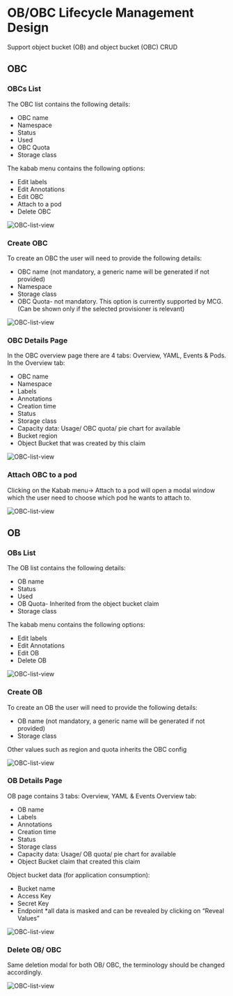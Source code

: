 # OB/OBC Lifecycle Management Design
Support object bucket (OB) and object bucket (OBC) CRUD

## OBC

### OBCs List
The OBC list contains the following details: 
* OBC name
* Namespace
* Status
* Used
* OBC Quota
* Storage class

The kabab menu contains the following options:
* Edit labels
* Edit Annotations
* Edit OBC
* Attach to a pod
* Delete OBC


![OBC-list-view](img/OBC-list.png)

### Create OBC
To create an OBC the user will need to provide the following details:
* OBC name (not mandatory, a generic name will be generated if not provided)
* Namespace
* Storage class 
* OBC Quota- not mandatory. This option is currently supported by MCG. (Can be shown only if the selected provisioner is relevant)

![OBC-list-view](img/OBC-create.png)

### OBC Details Page

In the OBC overview page there are 4 tabs: Overview, YAML, Events & Pods.
In the Overview tab:
* OBC name
* Namespace
* Labels
* Annotations
* Creation time
* Status
* Storage class
* Capacity data: Usage/ OBC quota/ pie chart for available
* Bucket region
* Object Bucket that was created by this claim

![OBC-list-view](img/OBC-overview.png)

### Attach OBC to a pod

Clicking on the Kabab menu-> Attach to a pod will open a modal window which the user need to choose which pod he wants to attach to.


![OBC-list-view](img/OBC-attach-pod.png)

## OB

### OBs List
The OB list contains the following details: 
* OB name
* Status
* Used
* OB Quota- Inherited from the object bucket claim 
* Storage class

The kabab menu contains the following options:
* Edit labels
* Edit Annotations
* Edit OB
* Delete OB

![OBC-list-view](img/OB-list.png)


### Create OB
To create an OB the user will need to provide the following details:
* OB name (not mandatory, a generic name will be generated if not provided)
* Storage class 

Other values such as region and quota inherits the OBC config 


![OBC-list-view](img/OB-create.png)

### OB Details Page
OB page contains 3 tabs: Overview, YAML & Events
Overview tab:
* OB name
* Labels
* Annotations
* Creation time
* Status
* Storage class
* Capacity data: Usage/ OB quota/ pie chart for available
* Object Bucket claim that created this claim

Object bucket data (for application consumption):
* Bucket name 
* Access Key
* Secret Key
* Endpoint
*all data is masked and can be revealed by clicking on “Reveal Values”

![OBC-list-view](img/OB-overview.png)

### Delete OB/ OBC

Same deletion modal for both OB/ OBC, the terminology should be changed accordingly.  

![OBC-list-view](img/OBC-delete-obc.png)
